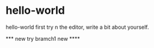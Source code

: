 # hello-world
hello-world first try
n the editor, write a bit about yourself.


*** new try bramch1 new ****
